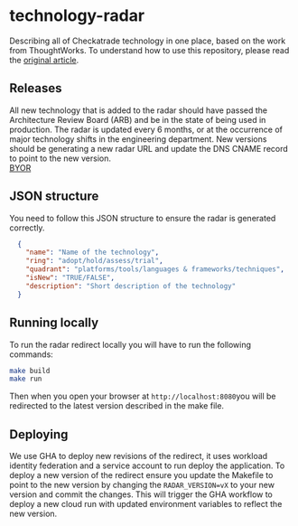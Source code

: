 # technology-radar

Describing all of Checkatrade technology in one place, based on the work from ThoughtWorks. To understand how to use 
this repository, please read the [original article](https://www.thoughtworks.com/radar/byor).

## Releases

All new technology that is added to the radar should have passed the Architecture Review Board (ARB) and be in the state 
of being used in production. The radar is updated every 6 months, or at the occurrence of major technology shifts in the
engineering department. New versions should be generating a new radar URL and update the DNS CNAME record to point to the
new version.  
[BYOR](https://radar.thoughtworks.com/)

## JSON structure

You need to follow this JSON structure to ensure the radar is generated correctly.  

```json
  {
    "name": "Name of the technology",
    "ring": "adopt/hold/assess/trial",
    "quadrant": "platforms/tools/languages & frameworks/techniques",
    "isNew": "TRUE/FALSE",
    "description": "Short description of the technology"
  }
```

## Running locally

To run the radar redirect locally you will have to run the following commands:

```bash
make build
make run
```

Then when you open your browser at `http://localhost:8080`you will be redirected to the latest version described in the
make file.

## Deploying

We use GHA to deploy new revisions of the redirect, it uses workload identity federation and a service account to run 
deploy the application. To deploy a new version of the redirect ensure you update the Makefile to point to the new version
by changing the `RADAR_VERSION=vX` to your new version and commit the changes. This will trigger the GHA workflow to deploy 
a new cloud run with updated environment variables to reflect the new version.
